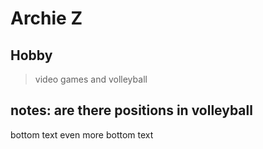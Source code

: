 # Archie Z

## Hobby 

> video games and volleyball
## notes: are there positions in volleyball

bottom text
even more bottom text
